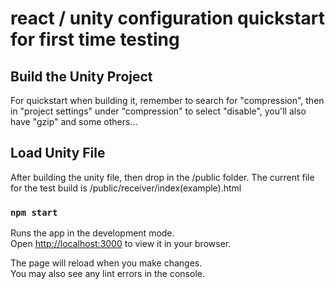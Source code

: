 # react / unity configuration quickstart for first time testing 
 
## Build the Unity Project
For quickstart when building it, remember to search for "compression", then in "project settings" under "compression" to select "disable", you'll also have "gzip" and some others...  

## Load Unity File
After building the unity file, then drop in the /public folder. The current file for the test build is /public/receiver/index(example).html

### `npm start`

Runs the app in the development mode.\
Open [http://localhost:3000](http://localhost:3000) to view it in your browser.

The page will reload when you make changes.\
You may also see any lint errors in the console.
 
